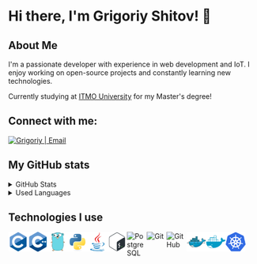 # Hi there, I'm Grigoriy Shitov! 👋

## About Me
I'm a passionate developer with experience in web development and IoT. I enjoy working on open-source projects and constantly learning new technologies.

Currently studying at [ITMO University][itmo] for my Master's degree!
## Connect with me:

[<img src="https://img.icons8.com/color/48/000000/gmail.png" alt="Grigoriy | Email" width="40px" />][email]


## My GitHub stats
<details>
<summary>GitHub Stats</summary>

![Статистика](https://github-readme-stats.vercel.app/api?username=GrigoriyShitov&show_icons=true&rank_icon=github&theme=radical)

</details>

<details>
<summary>Used Languages</summary>

![Топ языков](https://github-readme-stats.vercel.app/api/top-langs/?username=GrigoriyShitov&layout=compact&size_weight=0.1&theme=radical)

</details>



## Technologies I use
<img align="left" src="https://raw.githubusercontent.com/devicons/devicon/master/icons/c/c-original.svg" alt="C" width="40" height="40"/>
<img align="left" src="https://raw.githubusercontent.com/devicons/devicon/master/icons/cplusplus/cplusplus-original.svg" alt="C++" width="40" height="40"/>
<img align="left" src="https://raw.githubusercontent.com/devicons/devicon/master/icons/go/go-original.svg" alt="Go" width="40" height="40"/>
<img align="left" src="https://raw.githubusercontent.com/devicons/devicon/master/icons/python/python-original.svg" alt="Python" width="40" height="40"/>
<img align="left" src="https://raw.githubusercontent.com/devicons/devicon/master/icons/java/java-original.svg" alt="Java" width="40" height="40"/>
<img align="left" src="https://raw.githubusercontent.com/devicons/devicon/master/icons/bash/bash-original.svg" alt="Shell" width="40" height="40"/>
<img align="left" src="https://cdn.jsdelivr.net/gh/devicons/devicon/icons/postgresql/postgresql-original-wordmark.svg" alt="PostgreSQL"  width="40px" />

<img align="left" src="https://cdn.jsdelivr.net/gh/devicons/devicon/icons/git/git-original-wordmark.svg" alt="Git" width="40px" />
<img align="left" src="https://cdn.jsdelivr.net/gh/devicons/devicon/icons/github/github-original-wordmark.svg" alt="GitHub" width="40px" />

<img align="left" src="https://raw.githubusercontent.com/devicons/devicon/master/icons/docker/docker-original.svg" alt="Docker" width="40" height="40"/>
<img align="left" src="https://raw.githubusercontent.com/devicons/devicon/master/icons/docker/docker-plain.svg" alt="Docker Compose" width="40" height="40"/>
<img align="left" src="https://raw.githubusercontent.com/devicons/devicon/master/icons/kubernetes/kubernetes-plain.svg" alt="Kubernetes" width="40" height="40"/>



<!-- Links to my pages -->
[email]: mailto:grisha.shitob1@gmail.com
[itmo]: https://itmo.ru